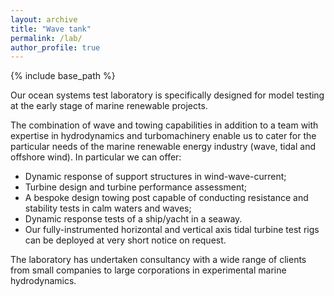 ```yaml
---
layout: archive
title: "Wave tank"
permalink: /lab/
author_profile: true
---
```


{% include base_path %}

Our ocean systems test laboratory is specifically designed for model testing at the early stage of marine renewable projects. 

The combination of wave and towing capabilities in addition to a team with expertise in hydrodynamics and turbomachinery enable us to cater for the particular needs of the marine renewable energy industry (wave, tidal and offshore wind). In particular we can offer: 

* Dynamic response of support structures in wind-wave-current;
* Turbine design and turbine performance assessment;
* A bespoke design towing post capable of conducting resistance and stability tests in calm waters and waves;
* Dynamic response tests of a ship/yacht in a seaway.
* Our fully-instrumented horizontal and vertical axis tidal turbine test rigs can be deployed at very short notice on request.

The laboratory has undertaken consultancy with a wide range of clients from small companies to large corporations in experimental marine hydrodynamics.
